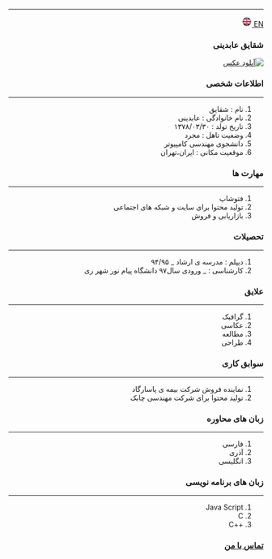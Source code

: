 
---
[EN](resume-EN.md)<a class="pt-trigger" href="resume-EN" data-animation="62"> <img src="img/en.png" width="20" height="20"/></a>

<style type="text/css">
body{
 direction:rtl;
}
</style>
### شقایق عابدینی
<a href="https://uupload.ir/view/tzgv_۲۰۲۱۰۱۲۸_۱۱۴۳۴۵.jpg" target="_blank"><img src="https://uupload.ir/files/tzgv_۲۰۲۱۰۱۲۸_۱۱۴۳۴۵_thumb.jpg" border="0" alt="آپلود عکس" /></a>

### اطلاعات شخصی

---
<ol>
 <li> نام : شقایق</li>
 <li> نام خانوادگی : عابدینی</li>
 <li> تاریخ تولد : ۱۳۷۸/۰۳/۳۰</li>
 <li> وضعیت تاهل : مجرد</li>
 <li> دانشجوی مهندسی کامپیوتر</li>
 <li> موقعیت مکانی : ایران،تهران</li>
</ol>


### مهارت ها

---
<ol>
 <li> فتوشاپ</li>
 <li> تولید محتوا برای سایت و شبکه های اجتماعی</li>
 <li> بازاریابی و فروش</li>
</ol>

### تحصیلات

---
<ol>
<li> دیپلم : مدرسه ی ارشاد
 _ ۹۴/۹۵</li>
<li> کارشناسی : 
 _ ورودی سال۹۷ دانشگاه پیام نور شهر ری</li>
</ol>

### علایق

---
<ol>
 <li> گرافیک</li>
 <li> عکاسی</li>
 <li> مطالعه</li>
 <li> طراحی</li>
</ol>

### سوابق کاری

---
<ol>
 <li> نماینده فروش شرکت بیمه ی پاسارگاد</li>
 <li> تولید محتوا برای شرکت مهندسی چابک</li>
</ol>

### زبان های محاوره

---
<ol>
 <li> فارسی</li>
 <li> آذری</li>
 <li> انگلیسی</li>
</ol>

### زبان های برنامه نویسی

---
<ol>
 <li> Java Script</li>
 <li> C</li>
 <li> ++C</li>
</ol>
 

### [تماس با من](shaghayegh9578@gmail.com)
